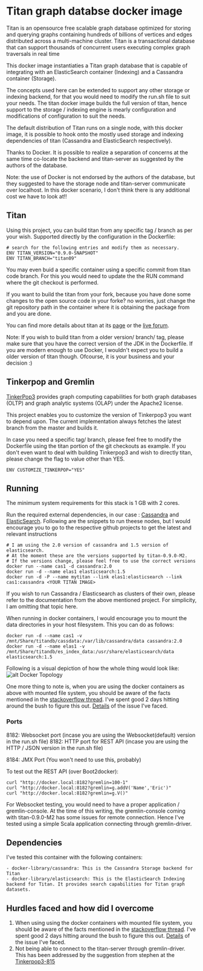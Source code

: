 # Titan graph databse docker image

Titan is an opensource free scalable graph database optimized for storing and querying graphs containing hundreds of billions of vertices and edges distributed across a multi-machine cluster. Titan is a transactional database that can support thousands of concurrent users executing complex graph traversals in real time

This docker image instantiaties a Titan graph database that is capable of integrating with an ElasticSearch container (Indexing) and a Cassandra container (Storage). 

The concepts used here can be extended to support any other storage or indexing backend, for that you would need to modify the run.sh file to suit your needs. The titan docker image builds the full version of titan, hence support to the storage / indexing engine is mearly configuration and modifications of configuration to suit the needs.   

The default distribution of Titan runs on a single node, with this docker image, it is possible to hook onto the mostly used storage and indexing dependencies of titan (Cassandra and ElasticSearch respectively).

Thanks to Docker. It is possible to realize a separation of concerns at the same time co-locate the backend and titan-server as suggested by the authors of the database. 

Note: the use of Docker is not endorsed by the authors of the database, but they suggested to have the storage node and titan-server communicate over localhost. In this docker scenario, I don't think there is any additional cost we have to look at!!

## Titan

Using this project, you can build titan from any specific tag / branch as per your wish. Supported directly by the configuration in the Dockerfile: 
```
# search for the following entries and modify them as necessary.
ENV TITAN_VERSION="0.9.0-SNAPSHOT"
ENV TITAN_BRANCH="titan09"
```
You may even buid a specific container using a specific commit from titan code branch. For this you would need to update the the RUN command where the git checkout is performed. 

If you want to build the titan from your fork, because you have done some changes to the open source code in your forke? no worries, just change the git repository path in the container where it is obtaining the package from and you are done. 

You can find more details about titan at its [page](http://thinkaurelius.github.io/titan/) or the [live forum](https://groups.google.com/forum/#!forum/aureliusgraphs).

Note: If you wish to build titan from a older version/ branch/ tag, please make sure that you have the correct version of the JDK in the Dockerfile. If you are modern enough to use Docker, I wouldn't expect you to build a older version of titan though. Ofcourse, it is your business and your decision :) 

## Tinkerpop and Gremlin

[TinkerPop3](http://tinkerpop.incubator.apache.org/) provides graph computing capabilities for both graph databases (OLTP) and graph analytic systems (OLAP) under the Apache2 license.

This project enables you to customize the version of Tinkerpop3 you want to depend upon. The current implementation always fetches the latest branch from the master and builds it. 

In case you need a specific tag/ branch, please feel free to modify the Dockerfile using the titan portion of the git checkouts as example. If you don't even want to deal with building Tinkerpop3 and wish to directly titan, please change the flag to value other than YES. 
```
ENV CUSTOMIZE_TINKERPOP="YES"
```

## Running

The minimum system requirements for this stack is 1 GB with 2 cores.

Run the required external dependencies, in our case : [Cassandra](https://github.com/docker-library/cassandra) and [ElasticSearch](https://github.com/docker-library/elasticsearch). Following are the snippets to run theese nodes, but I would encourage you to go to the respective github projects to get the latest and relevant instructions

```
# I am using the 2.0 version of cassandra and 1.5 version of elasticsearch. 
# At the moment these are the versions supported by titan-0.9.0-M2. 
# If the versions change, please feel free to use the correct versions
docker run --name cas1 -d cassandra:2.0
docker run -d --name elas1 elasticsearch:1.5
docker run -d -P --name mytitan --link elas1:elasticsearch --link cas1:cassandra <YOUR TITAN IMAGE>
```
If you wish to run Cassandra / Elasticsearch as clusters of their own, please refer to the documentation from the above mentioned project. For simplicity, I am omitting that topic here. 

When running in docker containers, I would encourage you to mount the data directories in your host filesystem. This you can do as follows:
```
docker run -d --name cas1 -v /mnt/Share/titandb/cassdata:/var/lib/cassandra/data cassandra:2.0
docker run -d --name elas1 -v /mnt/Share/titandb/es_index_data:/usr/share/elasticsearch/data elasticsearch:1.5
```

Following is a visual depiction of how the whole thing would look like:
![alt Docker Topology](/docker_topology.jpg)

One more thing to note is, when you are using the docker containers as above with mounted file system, you should be aware of the facts mentioned in the [stackoverflow thread](http://stackoverflow.com/questions/16549833/cassandra-commit-and-recovery-on-a-single-node). I've spent good 2 days hitting around the bush to figure this out. [Details](https://groups.google.com/forum/#!topic/aureliusgraphs/VhLrgs4EsKo) of the issue I've faced. 

### Ports

8182: Websocket port (incase you are using the Websocket(default) version in the run.sh file)
8182: HTTP port for REST API (incase you are using the HTTP / JSON version in the run.sh file)

8184: JMX Port (You won't need to use this, probably)

To test out the REST API (over Boot2docker):

```
curl "http://docker.local:8182?gremlin=100-1"
curl "http://docker.local:8182?gremlin=g.addV('Name','Eric')"
curl "http://docker.local:8182?gremlin=g.V()"
```
For Websocket testing, you would need to have a proper application / gremlin-console. At the time of this writing, the gremlin-console coming with titan-0.9.0-M2 has some issues for remote connection. Hence I've tested using a simple Scala application connecting through gremlin-driver.

## Dependencies

I've tested this container with the following containers:

	- docker-library/cassandra: This is the Cassandra Storage backend for Titan
	- docker-library/elasticsearch: This is the ElasticSearch Indexing backend for Titan. It provides search capabilities for Titan graph datasets.

## Hurdles faced and how did I overcome
1. When using using the docker containers with mounted file system, you should be aware of the facts mentioned in the [stackoverflow thread](http://stackoverflow.com/questions/16549833/cassandra-commit-and-recovery-on-a-single-node). I've spent good 2 days hitting around the bush to figure this out. [Details](https://groups.google.com/forum/#!topic/aureliusgraphs/VhLrgs4EsKo) of the issue I've faced. 
2. Not being able to connect to the titan-server through gremlin-driver. This has been addressed by the suggestion from stephen at the [Tinkerpop3-815](https://issues.apache.org/jira/browse/TINKERPOP3-815)

